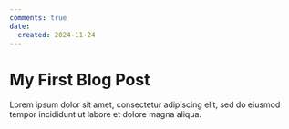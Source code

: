 ```yaml
---
comments: true
date:
  created: 2024-11-24
---
```


# My First Blog Post

Lorem ipsum dolor sit amet, consectetur adipiscing elit, sed do eiusmod
tempor incididunt ut labore et dolore magna aliqua.